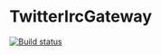 TwitterIrcGateway
=================
[![Build status](https://ci.appveyor.com/api/projects/status/9le3sah8d34rtv7s)](https://ci.appveyor.com/project/OpenTIG/twitterircgateway)

